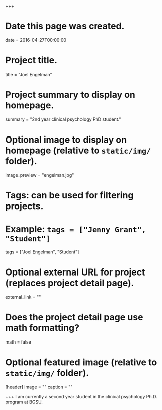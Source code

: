 +++
# Date this page was created.
date = 2016-04-27T00:00:00

# Project title.
title = "Joel Engelman"

# Project summary to display on homepage.
summary = "2nd year clinical psychology PhD student."

# Optional image to display on homepage (relative to `static/img/` folder).
image_preview = "engelman.jpg"

# Tags: can be used for filtering projects.
# Example: `tags = ["Jenny Grant", "Student"]`
tags = ["Joel Engelman", "Student"]

# Optional external URL for project (replaces project detail page).
external_link = ""

# Does the project detail page use math formatting?
math = false

# Optional featured image (relative to `static/img/` folder).
[header]
image = ""
caption = ""

+++
I am currently a second year student in the clinical psychology Ph.D. program at BGSU. 
